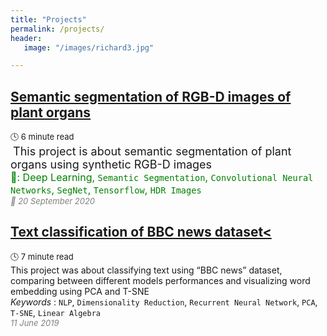 ```yaml
---
title: "Projects"
permalink: /projects/
header:
   image: "/images/richard3.jpg"

---
```

## [Semantic segmentation of RGB-D images of plant organs](https://alpharouk.github.io/semantic-segmentation-of-plants-with-segnet/)
<font size="2">🕓 6 minute read</font>  
<span style="color:white">.</span><font size="4">This project is about semantic segmentation of plant organs using synthetic RGB-D images</font>  
<span style="color:green"><font size="3">🔑: Deep Learning, `Semantic Segmentation`, `Convolutional Neural Networks`, `SegNet`, `Tensorflow`, `HDR Images`</font></span>  
<span style="color:grey"> *<font size="2">📅 20 September 2020</font>*</span>

## [Text classification of BBC news dataset<](https://alpharouk.github.io/nlp-project/)
<font size="2">:clock4: 7 minute read</font>  
This project was about classifying text using “BBC news” dataset, comparing between different models performances and visualizing word embedding using PCA and T-SNE  
*Keywords* : `NLP`, `Dimensionality Reduction`, `Recurrent Neural Network`, `PCA`, `T-SNE`, `Linear Algebra`  
<span style="color:grey">*<font size="2">11 June 2019</font>*</span>
